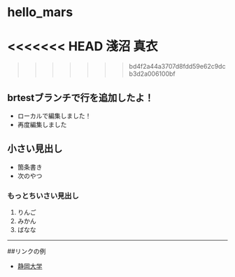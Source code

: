 # hello_mars

<<<<<<< HEAD
淺沼 真衣
=======
>>>>>>> bd4f2a44a3707d8fdd59e62c9dcb3d2a006100bf
## brtestブランチで行を追加したよ！

- ローカルで編集しました！
- 再度編集しました

## 小さい見出し

- 箇条書き
- 次のやつ

### もっとちいさい見出し 
1. りんご
2. みかん
3. ばなな

----------

##リンクの例
- [静岡大学](https://www.shizuoka.ac.jp)
